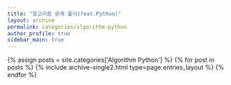 ```yaml
---
title: "알고리즘 문제 풀이(feat.Python)"
layout: archive
permalink: categories/algorithm-python
author_profile: true
sidebar_main: true
---
```


{% assign posts = site.categories['Algorithm Python'] %}
{% for post in posts %} {% include archive-single2.html type=page.entries_layout %} {% endfor %}
